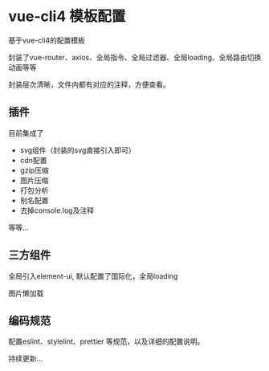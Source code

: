 
# vue-cli4 模板配置

基于vue-cli4的配置模板

封装了vue-router、axios、全局指令、全局过滤器、全局loading、全局路由切换动画等等

封装层次清晰，文件内都有对应的注释，方便查看。

## 插件
目前集成了
- svg组件（封装的svg直接引入即可）
- cdn配置
- gzip压缩
- 图片压缩
- 打包分析
- 别名配置
- 去掉console.log及注释

等等...

## 三方组件
全局引入element-ui, 默认配置了国际化，全局loading

图片懒加载


## 编码规范
配置eslint、stylelint、prettier 等规范，以及详细的配置说明。


持续更新...
